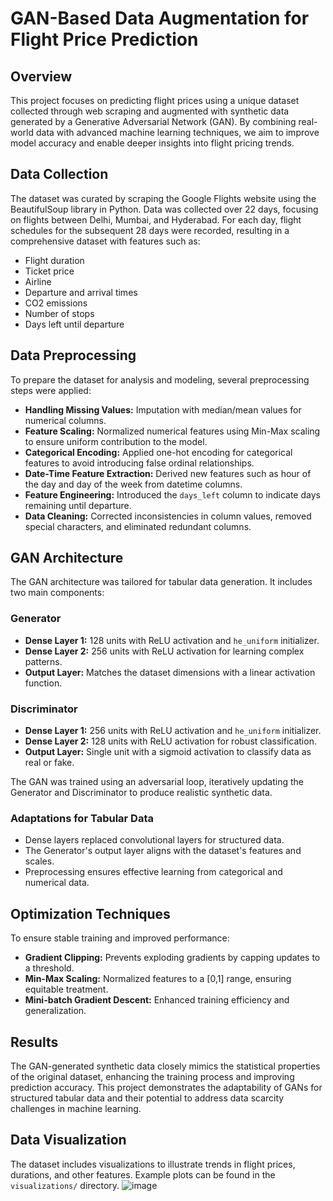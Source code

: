 # GAN-Based Data Augmentation for Flight Price Prediction

## Overview
This project focuses on predicting flight prices using a unique dataset collected through web scraping and augmented with synthetic data generated by a Generative Adversarial Network (GAN). By combining real-world data with advanced machine learning techniques, we aim to improve model accuracy and enable deeper insights into flight pricing trends.

## Data Collection
The dataset was curated by scraping the Google Flights website using the BeautifulSoup library in Python. Data was collected over 22 days, focusing on flights between Delhi, Mumbai, and Hyderabad. For each day, flight schedules for the subsequent 28 days were recorded, resulting in a comprehensive dataset with features such as:
- Flight duration
- Ticket price
- Airline
- Departure and arrival times
- CO2 emissions
- Number of stops
- Days left until departure

## Data Preprocessing
To prepare the dataset for analysis and modeling, several preprocessing steps were applied:
- **Handling Missing Values:** Imputation with median/mean values for numerical columns.
- **Feature Scaling:** Normalized numerical features using Min-Max scaling to ensure uniform contribution to the model.
- **Categorical Encoding:** Applied one-hot encoding for categorical features to avoid introducing false ordinal relationships.
- **Date-Time Feature Extraction:** Derived new features such as hour of the day and day of the week from datetime columns.
- **Feature Engineering:** Introduced the `days_left` column to indicate days remaining until departure.
- **Data Cleaning:** Corrected inconsistencies in column values, removed special characters, and eliminated redundant columns.

## GAN Architecture
The GAN architecture was tailored for tabular data generation. It includes two main components:

### Generator
- **Dense Layer 1:** 128 units with ReLU activation and `he_uniform` initializer.
- **Dense Layer 2:** 256 units with ReLU activation for learning complex patterns.
- **Output Layer:** Matches the dataset dimensions with a linear activation function.

### Discriminator
- **Dense Layer 1:** 256 units with ReLU activation and `he_uniform` initializer.
- **Dense Layer 2:** 128 units with ReLU activation for robust classification.
- **Output Layer:** Single unit with a sigmoid activation to classify data as real or fake.

The GAN was trained using an adversarial loop, iteratively updating the Generator and Discriminator to produce realistic synthetic data.

### Adaptations for Tabular Data
- Dense layers replaced convolutional layers for structured data.
- The Generator's output layer aligns with the dataset's features and scales.
- Preprocessing ensures effective learning from categorical and numerical data.

## Optimization Techniques
To ensure stable training and improved performance:
- **Gradient Clipping:** Prevents exploding gradients by capping updates to a threshold.
- **Min-Max Scaling:** Normalized features to a [0,1] range, ensuring equitable treatment.
- **Mini-batch Gradient Descent:** Enhanced training efficiency and generalization.

## Results
The GAN-generated synthetic data closely mimics the statistical properties of the original dataset, enhancing the training process and improving prediction accuracy. This project demonstrates the adaptability of GANs for structured tabular data and their potential to address data scarcity challenges in machine learning.

## Data Visualization
The dataset includes visualizations to illustrate trends in flight prices, durations, and other features. Example plots can be found in the `visualizations/` directory.
![image](https://github.com/user-attachments/assets/09794127-2526-4f9a-986d-a6166a76d357)

